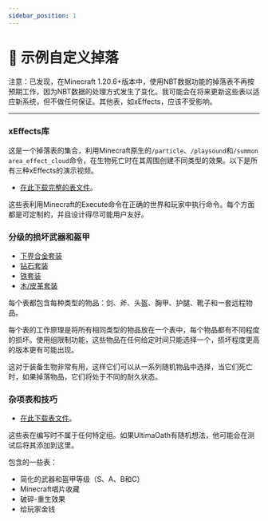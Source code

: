 ```yaml
---
sidebar_position: 1
---
```


# 👾 示例自定义掉落

注意：已发现，在Minecraft 1.20.6+版本中，使用NBT数据功能的掉落表不再按预期工作，因为NBT数据的处理方式发生了变化。我可能会在将来更新这些表以适应新系统，但不做任何保证。其他表，如xEffects，应该不受影响。

***

### xEffects库

这是一个掉落表的集合，利用Minecraft原生的`/particle`、`/playsound`和`/summon area_effect_cloud`命令，在生物死亡时在其周围创建不同类型的效果。以下是所有三种xEffects的演示视频。

* [在此下载完整的表文件](https://github.com/UltimaOath/LevelledMobs/blob/master/src/main/resources/customdrops\_xeffects\_library.yml)。

这些表利用Minecraft的Execute命令在正确的世界和玩家中执行命令。每个方面都是可定制的，并且设计得尽可能用户友好。

### 分级的损坏武器和盔甲

* [下界合金套装](https://github.com/UltimaOath/LevelledMobs/blob/master/src/main/resources/customdrops\_tiered\_netherite\_tools.yml)
* [钻石套装](https://github.com/UltimaOath/LevelledMobs/blob/master/src/main/resources/customdrops\_tiered\_diamond\_tools.yml)
* [铁套装](https://github.com/UltimaOath/LevelledMobs/blob/master/src/main/resources/customdrops\_tiered\_iron\_tools.yml)
* [木/皮革套装](https://github.com/UltimaOath/LevelledMobs/blob/master/src/main/resources/customdrops\_tiered\_wooden\_tools.yml)

每个表都包含每种类型的物品：剑、斧、头盔、胸甲、护腿、靴子和一套远程物品。

每个表的工作原理是将所有相同类型的物品放在一个表中，每个物品都有不同程度的损坏。使用组限制功能，这些物品在任何给定时间只能选择一个，损坏程度更高的版本更有可能出现。

这对于装备生物非常有用，这样它们可以从一系列随机物品中选择，当它们死亡时，如果掉落物品，它们将处于不同的耐久状态。

### 杂项表和技巧

* [在此下载表文件](https://github.com/UltimaOath/LevelledMobs/blob/master/src/main/resources/customdrops\_misc.yml)。

这些表在编写时不属于任何特定组。如果UltimaOath有随机想法，他可能会在测试后将其添加到这里。

包含的一些表：

* 简化的武器和盔甲等级（S、A、B和C）
* Minecraft唱片收藏
* 破碎-重生效果
* 给玩家金钱